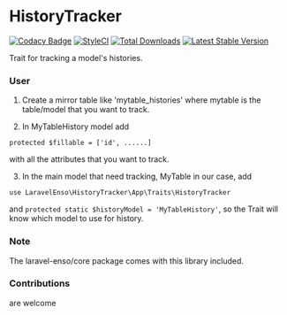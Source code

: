 # HistoryTracker

[![Codacy Badge](https://api.codacy.com/project/badge/Grade/71c1e5e3e2c940fa8f3fb0ebda9db1fb)](https://www.codacy.com/app/laravel-enso/HistoryTracker?utm_source=github.com&utm_medium=referral&utm_content=laravel-enso/HistoryTracker&utm_campaign=badger)
[![StyleCI](https://styleci.io/repos/85500161/shield?branch=master)](https://styleci.io/repos/85500161)
[![Total Downloads](https://poser.pugx.org/laravel-enso/historytracker/downloads)](https://packagist.org/packages/laravel-enso/historytracker)
[![Latest Stable Version](https://poser.pugx.org/laravel-enso/historytracker/version)](https://packagist.org/packages/laravel-enso/historytracker)

Trait for tracking a model's histories.

### User

1. Create a mirror table like 'mytable_histories' where mytable is the table/model that you want to track.

2. In MyTableHistory model add

```
protected $fillable = ['id', ......]
```

with all the attributes that you want to track.

3. In the main model that need tracking, MyTable in our case, add

```
use LaravelEnso\HistoryTracker\App\Traits\HistoryTracker
```

and `protected static $historyModel = 'MyTableHistory'`, so the Trait will know which model to use for history.

### Note

The laravel-enso/core package comes with this library included.

### Contributions

are welcome